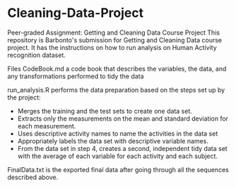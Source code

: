 # Cleaning-Data-Project

Peer-graded Assignment: Getting and Cleaning Data Course Project
This repository is Barbonto's submission for Getting and Cleaning Data course project. It has the instructions on how to run analysis on Human Activity recognition dataset.

Files
CodeBook.md a code book that describes the variables, the data, and any transformations performed to tidy the data

run_analysis.R performs the data preparation based on the steps set up by the project:
- Merges the training and the test sets to create one data set.
- Extracts only the measurements on the mean and standard deviation for each measurement.
- Uses descriptive activity names to name the activities in the data set
- Appropriately labels the data set with descriptive variable names.
- From the data set in step 4, creates a second, independent tidy data set with the average of each variable for each activity and each subject.

FinalData.txt is the exported final data after going through all the sequences described above.
